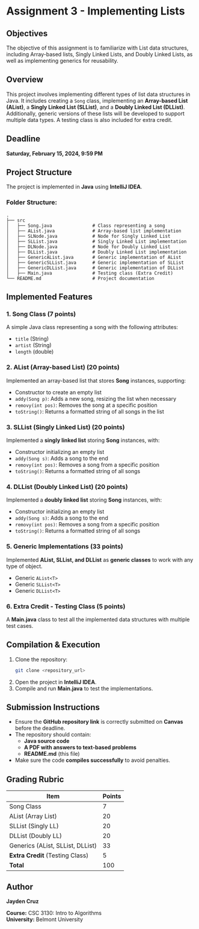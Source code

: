 # Assignment 3 - Implementing Lists

## Objectives

The objective of this assignment is to familiarize with List data structures, including Array-based lists, Singly Linked Lists, and Doubly Linked Lists, as well as implementing generics for reusability.

## Overview

This project involves implementing different types of list data structures in Java. It includes creating a `Song` class, implementing an **Array-based List (AList)**, a **Singly Linked List (SLList)**, and a **Doubly Linked List (DLList)**. Additionally, generic versions of these lists will be developed to support multiple data types. A testing class is also included for extra credit.

## Deadline

**Saturday, February 15, 2024, 9:59 PM**

## Project Structure

The project is implemented in **Java** using **IntelliJ IDEA**.

### Folder Structure:

```
.
├── src
│   ├── Song.java               # Class representing a song
│   ├── AList.java              # Array-based list implementation
│   ├── SLNode.java             # Node for Singly Linked List
│   ├── SLList.java             # Singly Linked List implementation
│   ├── DLNode.java             # Node for Doubly Linked List
│   ├── DLList.java             # Doubly Linked List implementation
│   ├── GenericAList.java       # Generic implementation of AList
│   ├── GenericSLList.java      # Generic implementation of SLList
│   ├── GenericDLList.java      # Generic implementation of DLList
│   ├── Main.java               # Testing class (Extra Credit)
└── README.md                   # Project documentation
```

## Implemented Features

### 1. **Song Class** (7 points)

A simple Java class representing a song with the following attributes:

- `title` (String)
- `artist` (String)
- `length` (double)

### 2. **AList (Array-based List)** (20 points)

Implemented an array-based list that stores **Song** instances, supporting:

- Constructor to create an empty list
- `addy(Song p)`: Adds a new song, resizing the list when necessary
- `removy(int pos)`: Removes the song at a specific position
- `toString()`: Returns a formatted string of all songs in the list

### 3. **SLList (Singly Linked List)** (20 points)

Implemented a **singly linked list** storing **Song** instances, with:

- Constructor initializing an empty list
- `addy(Song s)`: Adds a song to the end
- `removy(int pos)`: Removes a song from a specific position
- `toString()`: Returns a formatted string of all songs

### 4. **DLList (Doubly Linked List)** (20 points)

Implemented a **doubly linked list** storing **Song** instances, with:

- Constructor initializing an empty list
- `addy(Song s)`: Adds a song to the end
- `removy(int pos)`: Removes a song from a specific position
- `toString()`: Returns a formatted string of all songs

### 5. **Generic Implementations** (33 points)

Implemented **AList, SLList, and DLList** as **generic classes** to work with any type of object.

- Generic `AList<T>`
- Generic `SLList<T>`
- Generic `DLList<T>`

### 6. **Extra Credit - Testing Class** (5 points)

A **Main.java** class to test all the implemented data structures with multiple test cases.

## Compilation & Execution

1. Clone the repository:
   ```sh
   git clone <repository_url>
   ```
2. Open the project in **IntelliJ IDEA**.
3. Compile and run **Main.java** to test the implementations.

## Submission Instructions

- Ensure the **GitHub repository link** is correctly submitted on **Canvas** before the deadline.
- The repository should contain:
  - **Java source code**
  - **A PDF with answers to text-based problems**
  - **README.md** (this file)
- Make sure the code **compiles successfully** to avoid penalties.

## Grading Rubric

| Item                             | Points |
| -------------------------------- | ------ |
| Song Class                       | 7      |
| AList (Array List)               | 20     |
| SLList (Singly LL)               | 20     |
| DLList (Doubly LL)               | 20     |
| Generics (AList, SLList, DLList) | 33     |
| **Extra Credit** (Testing Class) | 5      |
| **Total**                        | 100    |

## Author

**Jayden Cruz** 

**Course:** CSC 3130: Intro to Algorithms\
**University:** Belmont University

